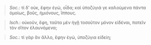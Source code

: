 

>  *Soc.*: τί δ' οὐκ, ἔφην ἐγώ, οἶδα; καὶ ὑποζύγιά γε καλούμενα πάντα ὁμοίως, βοῦς, ἡμιόνους, ἵππους.



>  *Isch.*: οὐκοῦν, ἔφη, ταῦτα μὲν ἡγῇ τοσοῦτον μόνον εἰδέναι, πατεῖν τὸν σῖτον ἐλαυνόμενα;



>  *Soc.*: τί γὰρ ἂν ἄλλο, ἔφην ἐγώ, ὑποζύγια εἰδείη;